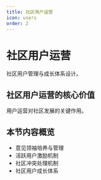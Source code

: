 ```yaml
---
title: 社区用户运营
icon: users
order: 2
---
```


# 社区用户运营

社区用户管理与成长体系设计。

## 社区用户运营的核心价值

用户运营对社区发展的关键作用。

## 本节内容概览

- 意见领袖培养与管理
- 活跃用户激励机制
- 社区冲突处理机制
- 社区用户成长体系

